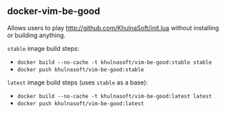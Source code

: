docker-vim-be-good
------------------

Allows users to play http://github.com/KhulnaSoft/init.lua without
installing or building anything.

`stable` image build steps:

- `docker build --no-cache -t khulnasoft/vim-be-good:stable stable`
- `docker push khulnasoft/vim-be-good:stable`

`latest` image build steps (uses `stable` as a base):

- `docker build --no-cache -t khulnasoft/vim-be-good:latest latest`
- `docker push khulnasoft/vim-be-good:latest`
